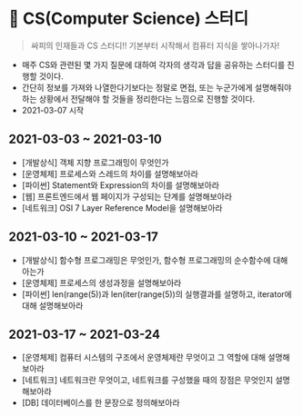 # 📘 CS(Computer Science) 스터디

> 싸피의 인재들과 CS 스터디!! 기본부터 시작해서 컴퓨터 지식을 쌓아나가자!

+ 매주 CS와 관련된 몇 가지 질문에 대하여 각자의 생각과 답을 공유하는 스터디를 진행할 것이다.
+ 간단히 정보를 가져와 나열한다기보다는 정말로 면접, 또는 누군가에게 설명해줘야 하는 상황에서 전달해야 할 것들을 정리한다는 느낌으로 진행할 것이다.
+ 2021-03-07 시작



## 2021-03-03 ~ 2021-03-10

+ [개발상식] 객체 지향 프로그래밍이 무엇인가
+ [운영체제] 프로세스와 스레드의 차이를 설명해보아라
+ [파이썬] Statement와 Expression의 차이를 설명해보아라
+ [웹] 프론트엔드에서 웹 페이지가 구성되는 단계를 설명해보아라
+ [네트워크] OSI 7 Layer Reference Model을 설명해보아라



## 2021-03-10 ~ 2021-03-17

+ [개발상식] 함수형 프로그래밍은 무엇인가, 함수형 프로그래밍의 순수함수에 대해 아는가
+ [운영체제] 프로세스의 생성과정을 설명해보아라
+ [파이썬] len(range(5))과 len(iter(range(5))의 실행결과를 설명하고, iterator에 대해 설명해보아라



## 2021-03-17 ~ 2021-03-24

+ [운영체제] 컴퓨터 시스템의 구조에서 운영체제란 무엇이고 그 역할에 대해 설명해보아라 
+ [네트워크] 네트워크란 무엇이고, 네트워크를 구성했을 때의 장점은 무엇인지 설명해보아라
+ [DB] 데이터베이스를 한 문장으로 정의해보아라
